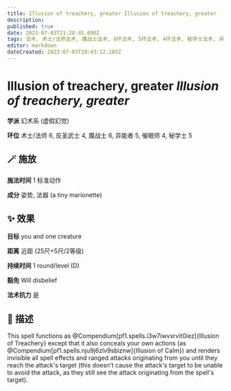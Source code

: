 ```yaml
---
title: Illusion of treachery, greater Illusion of treachery, greater
description: 
published: true
date: 2023-07-03T21:28:45.690Z
tags: 法术, 术士/法师法术, 魔战士法术, 6环法术, 5环法术, 4环法术, 秘学士法术, 异能者法术, 催眠师法术, 反圣武士法术, 幻术系, 虚假幻觉
editor: markdown
dateCreated: 2023-07-03T19:43:12.185Z
---
```


# **Illusion of treachery, greater** *Illusion of treachery, greater*

**学派** 幻术系 (虚假幻觉) 

**环位** 术士/法师 6, 反圣武士 4, 魔战士 6, 异能者 5, 催眠师 4, 秘学士 5

## 🪄 施放

**施法时间** 1 标准动作

**成分** 姿势, 法器 (a tiny marionette)

## ✨ 效果 

**目标** you and one creature 

**距离** 近距 (25尺+5尺/2等级)  

**持续时间** 1 round/level (D) 

**豁免** Will disbelief

**法术抗力** 是

## 📖 描述

This spell functions as @Compendium[pf1.spells.i3w7iwvxrvit0iez]{Illusion of Treachery} except that it also conceals your own actions (as @Compendium[pf1.spells.nju9j6zlv9sbiznw]{Illusion of Calm}) and renders invisible all spell effects and ranged attacks originating from you until they reach the attack's target (this doesn't cause the attack's target to be unable to avoid the attack, as they still see the attack originating from the spell's target).
    